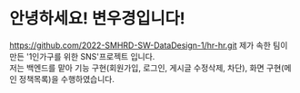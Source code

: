 # 안녕하세요! 변우경입니다!
<a>https://github.com/2022-SMHRD-SW-DataDesign-1/hr-hr.git</a> 제가 속한 팀이 만든 '1인가구를 위한 SNS'프로젝트 입니다. <br>
저는 백엔드를 맡아 기능 구현(회원가입, 로그인, 게시글 수정삭제, 차단), 화면 구현(메인 정책목록)을 수행하였습니다.
